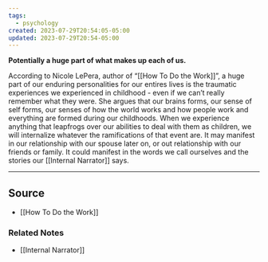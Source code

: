```yaml
---
tags:
  - psychology
created: 2023-07-29T20:54:05-05:00
updated: 2023-07-29T20:54-05:00
---
```

**Potentially a huge part of what makes up each of us.**

According to Nicole LePera, author of “[[How To Do the Work]]”, a huge part of our enduring personalities for our entires lives is the traumatic experiences we experienced in childhood - even if we can’t really remember what they were. She argues that our brains forms, our sense of self forms, our senses of how the world works and how people work and everything are formed during our childhoods. When we experience anything that leapfrogs over our abilities to deal with them as children, we will internalize whatever the ramifications of that event are. It may manifest in our relationship with our spouse later on, or out relationship with our friends or family. It could manifest in the words we call ourselves and the stories our [[Internal Narrator]] says.

---

## Source
- [[How To Do the Work]]

### Related Notes
- [[Internal Narrator]]